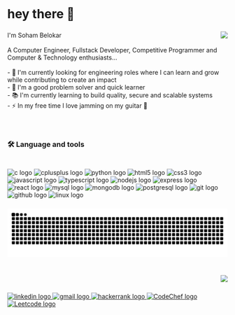 <br clear="both">

<h1 align="left">hey there 👋</h1>

###

<img align="right" height="140" src="https://media.tenor.com/IieZUsqoYCwAAAAM/developer.gif"  />

###

<p align="left">I'm Soham Belokar <br><br>A Computer Engineer, Fullstack Developer, Competitive Programmer and Computer & Technology enthusiasts... <br><br>- 🔭 I'm currently looking for engineering roles where I can learn and grow while contributing to create an impact<br>- 🧐 I'm a good problem solver and quick learner<br>- 📚 I'm currently learning to build quality, secure and scalable systems<br>- ⚡ In my free time I love jamming on my guitar 🎸</p>

###

<br clear="both">

<h3 align="left">🛠 Language and tools</h3>

###

<br clear="both">

<div align="left">
  
  <img  src="https://cdn.jsdelivr.net/gh/devicons/devicon/icons/c/c-original.svg" width="45" alt="c logo"  />
  
  <img  src="https://cdn.jsdelivr.net/gh/devicons/devicon/icons/cplusplus/cplusplus-original.svg" width="45" alt="cplusplus logo"  />
   
  <!-- <img  src="https://cdn.jsdelivr.net/gh/devicons/devicon/icons/java/java-original.svg" width="45" alt="java logo"  /> -->
   
  <img  src="https://cdn.jsdelivr.net/gh/devicons/devicon/icons/python/python-original.svg" width="45" alt="python logo"  />
   
  <img  src="https://cdn.jsdelivr.net/gh/devicons/devicon/icons/html5/html5-original.svg" width="45" alt="html5 logo"  />
   
  <img  src="https://cdn.jsdelivr.net/gh/devicons/devicon/icons/css3/css3-original.svg" width="45" alt="css3 logo"  />
   
  <img  src="https://cdn.jsdelivr.net/gh/devicons/devicon/icons/javascript/javascript-original.svg" width="45" alt="javascript logo"  />
   
  <img  src="https://cdn.jsdelivr.net/gh/devicons/devicon/icons/typescript/typescript-original.svg" width="45" alt="typescript logo"  />

  <img  src="https://cdn.jsdelivr.net/gh/devicons/devicon/icons/nodejs/nodejs-original.svg" width="45" alt="nodejs logo"  />
   
  <img  src="https://skillicons.dev/icons?i=express" width="45" alt="express logo"  />
   
  <img  src="https://cdn.jsdelivr.net/gh/devicons/devicon/icons/react/react-original.svg" width="45" alt="react logo"  />
   
  <img  src="https://cdn.jsdelivr.net/gh/devicons/devicon/icons/mysql/mysql-original.svg" width="45" alt="mysql logo"  />
     
  <img  src="https://cdn.jsdelivr.net/gh/devicons/devicon/icons/mongodb/mongodb-original.svg" width="45" alt="mongodb logo"  />

  <img  src="https://cdn.jsdelivr.net/gh/devicons/devicon/icons/postgresql/postgresql-original.svg" width="45" alt="postgresql logo"  />
   
  <img  src="https://cdn.jsdelivr.net/gh/devicons/devicon/icons/git/git-original.svg" width="45" alt="git logo"  />
   
  <img  src="https://skillicons.dev/icons?i=github" width="45" alt="github logo"  />

  <img  src="https://cdn.jsdelivr.net/gh/devicons/devicon/icons/linux/linux-original.svg" width="45" alt="linux logo"  />

</div>

###

<img src="https://raw.githubusercontent.com/soham794/soham794/output/snake.svg" alt="Snake animation" />

###

<br clear="both">

<img align="right" src="https://visitor-badge.laobi.icu/badge?page_id=soham794.soham794&left_color=navy"  />

###

<br clear="both">

<div align="left">
  <a href="https://www.linkedin.com/in/soham-belokar-172374254/" target="_blank">
    <img src="https://raw.githubusercontent.com/maurodesouza/profile-readme-generator/master/src/assets/icons/social/linkedin/default.svg" width="52" height="32" alt="linkedin logo"  />
  </a>
  <a href="mailto:soham.belokar794@gmail.com" target="_blank">
    <img src="https://raw.githubusercontent.com/maurodesouza/profile-readme-generator/master/src/assets/icons/social/gmail/default.svg" width="52" height="32" alt="gmail logo"  />
  </a>
  <a href="https://www.hackerrank.com/profile/soham_belokar794" target="_blank">
    <img src="https://raw.githubusercontent.com/maurodesouza/profile-readme-generator/master/src/assets/icons/social/hackerrank/default.svg" width="52" height="32" alt="hackerrank logo"  />
  </a>

  <a href="https://www.codechef.com/users/soham794" target="_blank">
    <img src="https://user-images.githubusercontent.com/63710339/185728318-0b976716-4f78-4a0a-a377-1643cc18a57e.png" width="52" height="32" alt="CodeChef logo" > 
  </a>

  <a href="https://leetcode.com/u/soham794/" target="_blank">
    <img src="https://assets.leetcode.com/static_assets/public/icons/favicon.ico" width="52" height="32" alt="Leetcode logo" > 
  </a>
  
</div>

###
